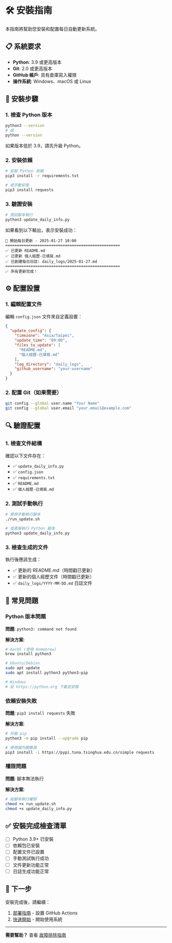 # 🛠️ 安裝指南

本指南將幫助您安裝和配置每日自動更新系統。

## 📋 系統要求

- **Python**: 3.9 或更高版本
- **Git**: 2.0 或更高版本
- **GitHub 帳戶**: 具有倉庫寫入權限
- **操作系統**: Windows、macOS 或 Linux

## 🔧 安裝步驟

### 1. 檢查 Python 版本

```bash
python3 --version
# 或
python --version
```

如果版本低於 3.9，請先升級 Python。

### 2. 安裝依賴

```bash
# 安裝 Python 依賴
pip3 install -r requirements.txt

# 或手動安裝
pip3 install requests
```

### 3. 驗證安裝

```bash
# 測試腳本執行
python3 update_daily_info.py
```

如果看到以下輸出，表示安裝成功：
```
🚀 開始每日更新 - 2025-01-27 10:00
==================================================
✅ 已更新 README.md
✅ 已更新 個人經歷-已填寫.md
✅ 已創建每日日誌: daily_logs/2025-01-27.md
==================================================
✅ 所有更新完成！
```

## ⚙️ 配置設置

### 1. 編輯配置文件

編輯 `config.json` 文件來自定義設置：

```json
{
  "update_config": {
    "timezone": "Asia/Taipei",
    "update_time": "09:00",
    "files_to_update": [
      "README.md",
      "個人經歷-已填寫.md"
    ],
    "log_directory": "daily_logs",
    "github_username": "your-username"
  }
}
```

### 2. 配置 Git（如果需要）

```bash
git config --global user.name "Your Name"
git config --global user.email "your.email@example.com"
```

## 🔍 驗證配置

### 1. 檢查文件結構

確認以下文件存在：
- ✅ `update_daily_info.py`
- ✅ `config.json`
- ✅ `requirements.txt`
- ✅ `README.md`
- ✅ `個人經歷-已填寫.md`

### 2. 測試手動執行

```bash
# 使用手動執行腳本
./run_update.sh

# 或直接執行 Python 腳本
python3 update_daily_info.py
```

### 3. 檢查生成的文件

執行後應該生成：
- ✅ 更新的 README.md（時間戳已更新）
- ✅ 更新的個人經歷文件（時間戳已更新）
- ✅ `daily_logs/YYYY-MM-DD.md` 日誌文件

## 🚨 常見問題

### Python 版本問題

**問題**: `python3: command not found`

**解決方案**:
```bash
# macOS (使用 Homebrew)
brew install python3

# Ubuntu/Debian
sudo apt update
sudo apt install python3 python3-pip

# Windows
# 從 https://python.org 下載並安裝
```

### 依賴安裝失敗

**問題**: `pip3 install requests` 失敗

**解決方案**:
```bash
# 升級 pip
python3 -m pip install --upgrade pip

# 使用國內鏡像源
pip3 install -i https://pypi.tuna.tsinghua.edu.cn/simple requests
```

### 權限問題

**問題**: 腳本無法執行

**解決方案**:
```bash
# 給腳本執行權限
chmod +x run_update.sh
chmod +x update_daily_info.py
```

## ✅ 安裝完成檢查清單

- [ ] Python 3.9+ 已安裝
- [ ] 依賴包已安裝
- [ ] 配置文件已設置
- [ ] 手動測試執行成功
- [ ] 文件更新功能正常
- [ ] 日誌生成功能正常

## 🚀 下一步

安裝完成後，請繼續：
1. [部署指南](deployment.md) - 設置 GitHub Actions
2. [快速開始](../usage/quick-start.md) - 開始使用系統

---

**需要幫助？** 查看 [故障排除指南](../reference/troubleshooting.md)
